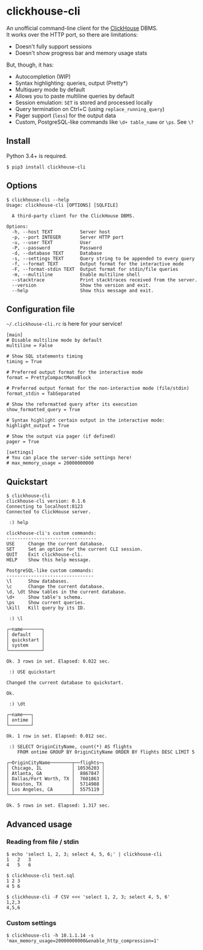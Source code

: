 # clickhouse-cli

An unofficial command-line client for the [ClickHouse](https://clickhouse.yandex/) DBMS.  
It works over the HTTP port, so there are limitations:

  - Doesn't fully support sessions
  - Doesn't show progress bar and memory usage stats

But, though, it has:

  - Autocompletion (WIP)
  - Syntax highlighting: queries, output (Pretty*)
  - Multiquery mode by default
  - Allows you to paste multiline queries by default
  - Session emulation: `SET` is stored and processed locally
  - Query termination on Ctrl+C (using `replace_running_query`)
  - Pager support (`less`) for the output data
  - Custom, PostgreSQL-like commands like `\d+ table_name` or `\ps`. See `\?`


## Install

Python 3.4+ is required.

    $ pip3 install clickhouse-cli


## Options

    $ clickhouse-cli --help
    Usage: clickhouse-cli [OPTIONS] [SQLFILE]
    
      A third-party client for the ClickHouse DBMS.
    
    Options:
      -h, --host TEXT          Server host
      -p, --port INTEGER       Server HTTP port
      -u, --user TEXT          User
      -P, --password           Password
      -d, --database TEXT      Database
      -s, --settings TEXT      Query string to be appended to every query
      -f, --format TEXT        Output format for the interactive mode
      -F, --format-stdin TEXT  Output format for stdin/file queries
      -m, --multiline          Enable multiline shell
      --stacktrace             Print stacktraces received from the server.
      --version                Show the version and exit.
      --help                   Show this message and exit.


## Configuration file

`~/.clickhouse-cli.rc` is here for your service!

    [main]
    # Disable multiline mode by default
    multiline = False

    # Show SQL statements timing
    timing = True

    # Preferred output format for the interactive mode
    format = PrettyCompactMonoBlock

    # Preferred output format for the non-interactive mode (file/stdin)
    format_stdin = TabSeparated

    # Show the reformatted query after its execution
    show_formatted_query = True

    # Syntax highlight certain output in the interactive mode:
    highlight_output = True

    # Show the output via pager (if defined)
    pager = True

    [settings]
    # You can place the server-side settings here!
    # max_memory_usage = 20000000000


## Quickstart

    $ clickhouse-cli
    clickhouse-cli version: 0.1.6
    Connecting to localhost:8123
    Connected to ClickHouse server.

     :) help

    clickhouse-cli's custom commands:
    ---------------------------------
    USE     Change the current database.
    SET     Set an option for the current CLI session.
    QUIT    Exit clickhouse-cli.
    HELP    Show this help message.

    PostgreSQL-like custom commands:
    --------------------------------
    \l      Show databases.
    \c      Change the current database.
    \d, \dt Show tables in the current database.
    \d+     Show table's schema.
    \ps     Show current queries.
    \kill   Kill query by its ID.

     :) \l

    ┌─name───────┐
    │ default    │
    │ quickstart │
    │ system     │
    └────────────┘

    Ok. 3 rows in set. Elapsed: 0.022 sec.

     :) USE quickstart

    Changed the current database to quickstart.

    Ok.

     :) \dt

    ┌─name───┐
    │ ontime │
    └────────┘

    Ok. 1 row in set. Elapsed: 0.012 sec.

     :) SELECT OriginCityName, count(*) AS flights
        FROM ontime GROUP BY OriginCityName ORDER BY flights DESC LIMIT 5

    ┌─OriginCityName────────┬──flights─┐
    │ Chicago, IL           │ 10536203 │
    │ Atlanta, GA           │  8867847 │
    │ Dallas/Fort Worth, TX │  7601863 │
    │ Houston, TX           │  5714988 │
    │ Los Angeles, CA       │  5575119 │
    └───────────────────────┴──────────┘

    Ok. 5 rows in set. Elapsed: 1.317 sec.


## Advanced usage

### Reading from file / stdin

    $ echo 'select 1, 2, 3; select 4, 5, 6;' | clickhouse-cli
    1	2	3
    4	5	6

    $ clickhouse-cli test.sql
    1 2 3
    4 5 6

    $ clickhouse-cli -F CSV <<< 'select 1, 2, 3; select 4, 5, 6'
    1,2,3
    4,5,6


### Custom settings

    $ clickhouse-cli -h 10.1.1.14 -s 'max_memory_usage=20000000000&enable_http_compression=1'
